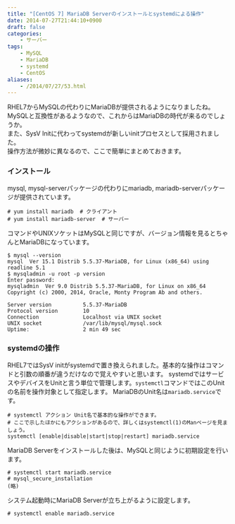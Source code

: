 ```yaml
---
title: "[CentOS 7] MariaDB Serverのインストールとsystemdによる操作"
date: 2014-07-27T21:44:10+0900
draft: false
categories: 
    - サーバー
tags:
    - MySQL
    - MariaDB
    - systemd
    - CentOS
aliases:
    - /2014/07/27/53.html
---
```


RHEL7からMySQLの代わりにMariaDBが提供されるようになりましたね。  
MySQLと互換性があるようなので、これからはMariaDBの時代が来るのでしょうか。  
また、SysV Initに代わってsystemdが新しいinitプロセスとして採用されました。  
操作方法が微妙に異なるので、ここで簡単にまとめておきます。

### インストール

mysql, mysql-serverパッケージの代わりにmariadb, mariadb-serverパッケージが提供されています。
```
# yum install mariadb  # クライアント
# yum install mariadb-server  # サーバー
```

コマンドやUNIXソケットはMySQLと同じですが、バージョン情報を見るとちゃんとMariaDBになっています。
```
$ mysql --version
mysql  Ver 15.1 Distrib 5.5.37-MariaDB, for Linux (x86_64) using readline 5.1
$ mysqladmin -u root -p version
Enter password:
mysqladmin  Ver 9.0 Distrib 5.5.37-MariaDB, for Linux on x86_64
Copyright (c) 2000, 2014, Oracle, Monty Program Ab and others.

Server version          5.5.37-MariaDB
Protocol version        10
Connection              Localhost via UNIX socket
UNIX socket             /var/lib/mysql/mysql.sock
Uptime:                 2 min 49 sec
```

### systemdの操作

RHEL7ではSysV initがsystemdで置き換えられました。基本的な操作はコマンドと引数の順番が違うだけなので覚えやすいと思います。
systemdではサービスやデバイスをUnitと言う単位で管理します。`systemctl`コマンドではこのUnitの名前を操作対象として指定します。
MariaDBのUnit名は`mariadb.service`です。
```
# systemctl アクション Unit名で基本的な操作ができます。
# ここで示したほかにもアクションがあるので、詳しくはsystemctl(1)のManページを見ましょう。
systemctl [enable|disable|start|stop|restart] mariadb.service
```

MariaDB Serverをインストールした後は、MySQLと同じように初期設定を行います。
```
# systemctl start mariadb.service
# mysql_secure_installation
(略)
```

システム起動時にMariaDB Serverが立ち上がるように設定します。
```
# systemctl enable mariadb.service
```
